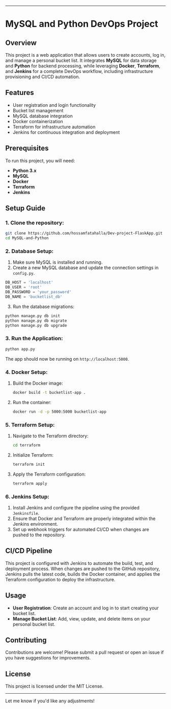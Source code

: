 

---

# MySQL and Python DevOps Project

## Overview
This project is a web application that allows users to create accounts, log in, and manage a personal bucket list. It integrates **MySQL** for data storage and **Python** for backend processing, while leveraging **Docker**, **Terraform**, and **Jenkins** for a complete DevOps workflow, including infrastructure provisioning and CI/CD automation.

## Features
- User registration and login functionality
- Bucket list management
- MySQL database integration
- Docker containerization
- Terraform for infrastructure automation
- Jenkins for continuous integration and deployment

## Prerequisites
To run this project, you will need:
- **Python 3.x**
- **MySQL**
- **Docker**
- **Terraform**
- **Jenkins**

## Setup Guide

### 1. Clone the repository:
```bash
git clone https://github.com/hossamfatahalla/Dev-project-FlaskApp.git
cd MySQL-and-Python
```

### 2. Database Setup:
1. Make sure MySQL is installed and running.
2. Create a new MySQL database and update the connection settings in `config.py`.

```python
DB_HOST = 'localhost'
DB_USER = 'root'
DB_PASSWORD = 'your_password'
DB_NAME = 'bucketlist_db'
```

3. Run the database migrations:
```bash
python manage.py db init
python manage.py db migrate
python manage.py db upgrade
```

### 3. Run the Application:
```bash
python app.py
```
The app should now be running on `http://localhost:5000`.

### 4. Docker Setup:
1. Build the Docker image:
   ```bash
   docker build -t bucketlist-app .
   ```

2. Run the container:
   ```bash
   docker run -d -p 5000:5000 bucketlist-app
   ```

### 5. Terraform Setup:
1. Navigate to the Terraform directory:
   ```bash
   cd terraform
   ```

2. Initialize Terraform:
   ```bash
   terraform init
   ```

3. Apply the Terraform configuration:
   ```bash
   terraform apply
   ```

### 6. Jenkins Setup:
1. Install Jenkins and configure the pipeline using the provided `Jenkinsfile`.
2. Ensure that Docker and Terraform are properly integrated within the Jenkins environment.
3. Set up webhook triggers for automated CI/CD when changes are pushed to the repository.

## CI/CD Pipeline
This project is configured with Jenkins to automate the build, test, and deployment process. When changes are pushed to the GitHub repository, Jenkins pulls the latest code, builds the Docker container, and applies the Terraform configuration to deploy the infrastructure.

## Usage
- **User Registration**: Create an account and log in to start creating your bucket list.
- **Manage Bucket List**: Add, view, update, and delete items on your personal bucket list.

## Contributing
Contributions are welcome! Please submit a pull request or open an issue if you have suggestions for improvements.

## License
This project is licensed under the MIT License.

---

Let me know if you'd like any adjustments!
